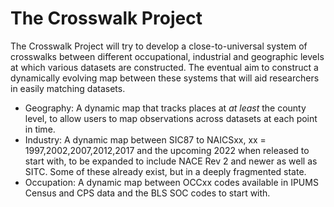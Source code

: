# The Crosswalk Project
The Crosswalk Project will try to develop a close-to-universal system of crosswalks between different occupational, industrial and geographic levels at which various datasets are constructed. The eventual aim to construct a dynamically evolving map between these systems that will aid researchers in easily matching datasets. 

* Geography: A dynamic map that tracks places at _at least_ the county level, to allow users to map observations across datasets at each point in time.
* Industry: A dynamic map between SIC87 to NAICSxx, xx = 1997,2002,2007,2012,2017 and the upcoming 2022 when released to start with, to be expanded to include NACE Rev 2 and newer as well as SITC. Some of these already exist, but in a deeply fragmented state.
* Occupation: A dynamic map between OCCxx codes available in IPUMS Census and CPS data and the BLS SOC codes to start with. 
